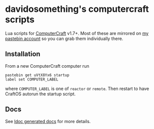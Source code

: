 # davidosomething's computercraft scripts

Lua scripts for [ComputerCraft](http://www.computercraft.info/) v1.7+.
Most of these are mirrored on
[my pastebin account](http://pastebin.com/u/davidosomething)
so you can grab them individually there.

## Installation

From a new ComputerCraft computer run

```
pastebin get uVtX8Yx6 startup
label set COMPUTER_LABEL
```

where `COMPUTER_LABEL` is one of `reactor` or `remote`. Then restart to have
CraftOS autorun the startup script.

## Docs

See [ldoc generated docs](http://davidosomething.github.io/computercraft/) for
more details.

